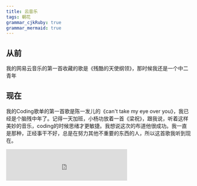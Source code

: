 ```yaml
---
title: 云音乐
tags: 朝花
grammar_cjkRuby: true
grammar_mermaid: true
---
```


## 从前

我的网易云音乐的第一首收藏的歌是《残酷的天使纲领》，那时候我还是一个中二青年

## 现在

我的Coding歌单的第一首歌是陈一发儿的《can't take my eye over you》，我已经是个脑残中年了。记得一天加班，小杨功放着一首《梁祝》，跟我说，听着这样美妙的音乐，coding的时候思绪才更敏捷。我想说这次的布道他很成功。我一直是那种，正经事干不好，总是在努力其他不重要的东西的人，所以这首歌我听到现在。


<iframe frameborder="no" border="0" marginwidth="0" marginheight="0" width="330" height="86" src="https://music.163.com/outchain/player?type=2&id=122672&auto=0&height=66"></iframe>
